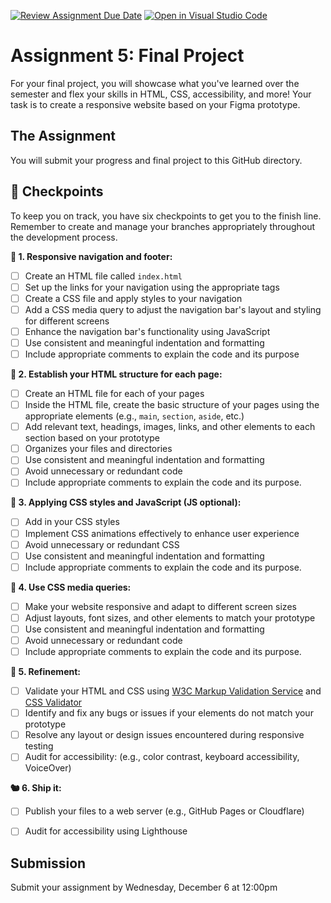 [![Review Assignment Due Date](https://classroom.github.com/assets/deadline-readme-button-24ddc0f5d75046c5622901739e7c5dd533143b0c8e959d652212380cedb1ea36.svg)](https://classroom.github.com/a/ICQGwFU3)
[![Open in Visual Studio Code](https://classroom.github.com/assets/open-in-vscode-718a45dd9cf7e7f842a935f5ebbe5719a5e09af4491e668f4dbf3b35d5cca122.svg)](https://classroom.github.com/online_ide?assignment_repo_id=12678834&assignment_repo_type=AssignmentRepo)
# Assignment 5: Final Project
For your final project, you will showcase what you've learned over the semester and flex your skills in HTML, CSS, accessibility, and more! Your task is to create a responsive website based on your Figma prototype.

## The Assignment
You will submit your progress and final project to this GitHub directory.   

## 🏁 Checkpoints
To keep you on track, you have six checkpoints to get you to the finish line. Remember to create and manage your branches appropriately throughout the development process.   

**📍 1. Responsive navigation and footer:**  
   - [ ] Create an HTML file called `index.html`
   - [ ] Set up the links for your navigation using the appropriate tags
   - [ ] Create a CSS file and apply styles to your navigation
   - [ ] Add a CSS media query to adjust the navigation bar's layout and styling for different screens
   - [ ] Enhance the navigation bar's functionality using JavaScript
   - [ ] Use consistent and meaningful indentation and formatting
   - [ ] Include appropriate comments to explain the code and its purpose

**🧰 2. Establish your HTML structure for each page:**   
   - [ ] Create an HTML file for each of your pages
   - [ ] Inside the HTML file, create the basic structure of your pages using the appropriate elements (e.g., `main`, `section`, `aside`, etc.)
   - [ ] Add relevant text, headings, images, links, and other elements to each section based on your prototype
   - [ ] Organizes your files and directories
   - [ ] Use consistent and meaningful indentation and formatting
   - [ ] Avoid unnecessary or redundant code
   - [ ] Include appropriate comments to explain the code and its purpose.

**🎨 3. Applying CSS styles and JavaScript (JS optional):**
   - [ ] Add in your CSS styles
   - [ ] Implement CSS animations effectively to enhance user experience
   - [ ] Avoid unnecessary or redundant CSS
   - [ ] Use consistent and meaningful indentation and formatting
   - [ ] Include appropriate comments to explain the code and its purpose.

**📱 4. Use CSS media queries:**
   - [ ] Make your website responsive and adapt to different screen sizes
   - [ ] Adjust layouts, font sizes, and other elements to match your prototype
   - [ ] Use consistent and meaningful indentation and formatting
   - [ ] Avoid unnecessary or redundant code
   - [ ] Include appropriate comments to explain the code and its purpose.

**🔬 5. Refinement:**
   - [ ] Validate your HTML and CSS using [W3C Markup Validation Service](https://validator.w3.org/) and [CSS Validator](https://jigsaw.w3.org/css-validator/)
   - [ ] Identify and fix any bugs or issues if your elements do not match your prototype
   - [ ] Resolve any layout or design issues encountered during responsive testing
   - [ ] Audit for accessibility: (e.g., color contrast, keyboard accessibility, VoiceOver)

**🐿 6. Ship it:**
   - [ ] Publish your files to a web server (e.g., GitHub Pages or Cloudflare)
   - [ ] Audit for accessibility using Lighthouse


## Submission
Submit your assignment by Wednesday, December 6 at 12:00pm
